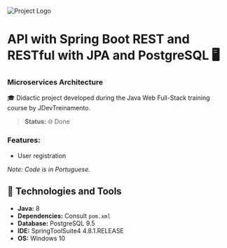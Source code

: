 ![Project Logo](https://user-images.githubusercontent.com/37045332/125006929-9e615700-e035-11eb-976b-7b19ad93b3dd.jpg)

# API with Spring Boot REST and RESTful with JPA and PostgreSQL 🖥️
### Microservices Architecture

🎓 Didactic project developed during the Java Web Full-Stack training course by JDevTreinamento.

> **Status:** 🌐 Done

### Features:
- User registration

_Note: Code is in Portuguese._

## 💼 Technologies and Tools
- **Java:** 8
- **Dependencies:** Consult `pom.xml`
- **Database:** PostgreSQL 9.5
- **IDE:** SpringToolSuite4 4.8.1.RELEASE
- **OS:** Windows 10
